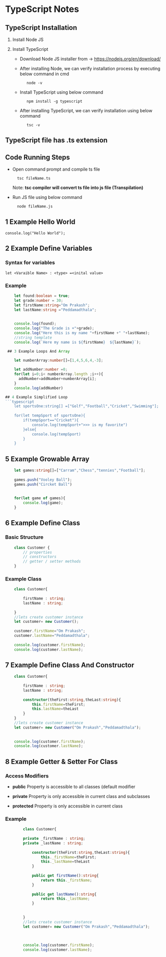 # TypeScript Notes


## TypeScript Installation

1) Install Node JS

2) Install TypeScript


   - Download Node JS installer from -> https://nodejs.org/en/download/

   - After installing Node, we can verify installation process by executing below command   in cmd

			node -v

   - Install TypeScript using below command

			npm install -g typescript

   - After installing TypeScript, we can verify installation using below command

			tsc -v
			


## TypeScript file has .ts extension 

## Code Running Steps


- Open command prompt and compile ts file

		tsc fileName.ts

    Note: **tsc compiler will convert ts file into js file (Transpilation)**

- Run JS file using below command

		node fileName.js



## 1 Example Hello World

	console.log("Hello World");
	
## 2 Example Define Variables

### Syntax for variables

	let <Varaible Name> : <type> =<inital value>

### Example
```typescript
	let found:boolean = true;
	let grade:number = 30;
	let firstName:string="Om Prakash";
	let lastName:string ="Peddamadthala";
	
	
	console.log(found);
	console.log("The Grade is +"+grade);
	console.log("Here this is my name "+firstName +" "+lastName);
	//string template
	console.log(`Here my name is ${firstName}  ${lastName}`);
```	
```typescript	
 ## 3 Example Loops And Array

	let numberArray:number[]=[1,4,5,6,4,-3];
	 
	let addNumber:number =0;
	for(let i=0;i< numberArray.length ;i++){
	  addNumber=addNumber+numberArray[i];
	}
	console.log(addNumber)

## 4 Example Simplified Loop
```typescript
	let sportsOne:string[] =["Golf","Football","Cricket","Swimming"];
	
	for(let tempSport of sportsOne){
	    if(tempSport=="Cricket"){
	        console.log(tempSport+">>> is my favorite")
	    }else{
	        console.log(tempSport)
	    }
	}
```
## 5 Example Growable Array
```typescript
	let games:string[]=["Carram","Chess","tennies","Football"];
	
	games.push("Vooley Ball");
	games.push("Circket Ball")
	
	
	for(let game of games){
	    console.log(game);
	}
```
## 6 Example Define Class

### Basic Structure
```typescript
	class Customer {
	    // properties
	    // constructors
	    // getter / setter methods
	}
```
### Example Class
```typescript
	class Customer{
	    
	    firstName : string;
	    lastName : string;
	  
	}
	//lets create customer instance
	let customer= new Customer();
	
	customer.firstName="Om Prakash";
	customer.lastName="Peddamadthala";
	
	console.log(customer.firstName);
	console.log(customer.lastName);
```	
## 7 Example Define Class And Constructor
```typescript
	class Customer{
	
	    firstName : string;
	    lastName : string;
	  
	    constructor(theFirst:string,theLast:string){
	        this.firstName=theFirst;
	        this.lastName=theLast
	    }
	}
	//lets create customer instance
	let customer= new Customer("Om Prakash","Peddamadthala");
	
	
	console.log(customer.firstName);
	console.log(customer.lastName);
```	

## 8 Example Getter & Setter For Class

### Access Modifiers
        
- **public**   Property is accessible to all classes (default modifier

- **private**  Property is only accessible in current class and subclasses

- **protected** Property is only accessible in current class

### Example
```typescript
		class Customer{
		    
		private _firstName : string;
		private _lastName : string;
		  
		    constructor(theFirst:string,theLast:string){
		        this._firstName=theFirst;
		        this._lastName=theLast
		    }
		
		    public get firstName():string{
		        return this._firstName;
		    }
		
		    public get lastName():string{
		        return this._lastName;
		    }
		
		
		}
		//lets create customer instance
		let customer= new Customer("Om Prakash","Peddamadthala");
		
		
		
		console.log(customer.firstName);
		console.log(customer.lastName);
```
